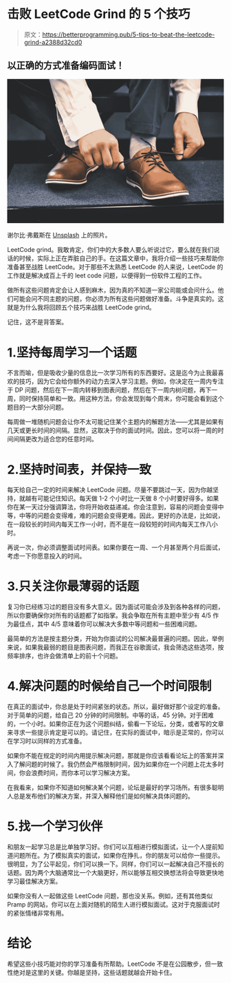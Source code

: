 # 击败 LeetCode Grind 的 5 个技巧

> 原文：<https://betterprogramming.pub/5-tips-to-beat-the-leetcode-grind-a2388d32cd0>

## 以正确的方式准备编码面试！

![](img/a8b81ed1e3dfdeda0fb5bb7c3d3676f7.png)

谢尔比·弗戴斯在 [Unsplash](https://unsplash.com?utm_source=medium&utm_medium=referral) 上的照片。

LeetCode grind。我敢肯定，你们中的大多数人要么听说过它，要么就在我们说话的时候，实际上正在弄脏自己的手。在这篇文章中，我将介绍一些技巧来帮助你准备甚至战胜 LeetCode。对于那些不太熟悉 LeetCode 的人来说，LeetCode 的工作就是解决成百上千的 leet code 问题，以便得到一份软件工程的工作。

做所有这些问题肯定会让人感到麻木，因为真的不知道一家公司能或会问什么。他们可能会问不同主题的问题，你必须为所有这些问题做好准备。斗争是真实的。这就是为什么我将回顾五个技巧来战胜 LeetCode grind。

记住，这不是背答案。

# 1.坚持每周学习一个话题

不言而喻，但是吸收少量的信息比一次学习所有的东西要好。这是迄今为止我最喜欢的技巧，因为它会给你额外的动力去深入学习主题。例如，你决定在一周内专注于 DP 问题，然后在下一周内转移到图表问题，然后在下一周内树问题，再下一周，同时保持简单和一致。用这种方法，你会发现到每个周末，你可能会看到这个题目的一大部分问题。

每周做一堆随机问题会让你不太可能记住某个主题内的解题方法——尤其是如果有几天或更长时间的间隔。显然，这取决于你的面试时间。因此，您可以将一周的时间间隔更改为适合您的任意时间。

# 2.坚持时间表，并保持一致

每天给自己一定的时间来解决 LeetCode 问题。尽量不要跳过一天，因为你越坚持，就越有可能记住知识。每天做 1-2 个小时比一天做 8 个小时要好得多。如果你在某一天过分强调算法，你将开始收益递减。你会注意到，容易的问题会变得中等，中等的问题会变得难，难的问题会变得更难。因此，更好的办法是，比如说，在一段较长的时间内每天工作一小时，而不是在一段较短的时间内每天工作八小时。

再说一次，你必须调整面试时间表。如果你要在一周、一个月甚至两个月后面试，考虑一下你愿意投入的时间。

# 3.只关注你最薄弱的话题

复习你已经练习过的题目没有多大意义。因为面试可能会涉及到各种各样的问题，所以你要确保你对所有的话题都了如指掌。我会争取在所有主题中至少有 4/5 作为最佳点，其中 4/5 意味着你可以解决大多数中等问题和一些困难问题。

最简单的方法是按主题分类，开始为你面试的公司解决最普遍的问题。因此，举例来说，如果我最弱的题目是图表问题，而我正在谷歌面试，我会筛选这些选项，按频率排序，也许会做清单上的前十个问题。

# 4.解决问题的时候给自己一个时间限制

在真正的面试中，你总是处于时间紧张的状态。所以，最好做好那个设定的准备。对于简单的问题，给自己 20 分钟的时间限制。中等的话，45 分钟。对于困难的，一个小时。如果你正在为这个问题纠结，偷看一下论坛，分类，或者写的文章来寻求一些提示肯定是可以的。请记住，在实际的面试中，暗示是正常的，你可以在学习时以同样的方式准备。

如果你不能在规定的时间内用提示解决问题，那就是你应该看看论坛上的答案并深入了解问题的时候了。我仍然会严格限制时间，因为如果你在一个问题上花太多时间，你会浪费时间，而你本可以学习解决方案。

在我看来，如果你不知道如何解决某个问题，论坛是最好的学习场所。有很多聪明人总是发布他们的解决方案，并深入解释他们是如何解决具体问题的。

# 5.找一个学习伙伴

和朋友一起学习总是比单独学习好。你们可以互相进行模拟面试，让一个人提前知道问题所在。为了模拟真实的面试，如果你在挣扎，你的朋友可以给你一些提示。很明显，为了公平起见，你们可以换一下。同样，你们可以一起解决自己不擅长的话题。因为两个大脑通常比一个大脑更好，所以能够互相交换想法将会导致更快地学习最佳解决方案。

如果你没有人一起做这些 LeetCode 问题，那也没关系。例如，还有其他类似 Pramp 的网站，你可以在上面对随机的陌生人进行模拟面试。这对于克服面试时的紧张情绪非常有用。

# 结论

希望这些小技巧能对你的学习准备有所帮助。LeetCode 不是在公园散步，但一致性绝对是这里的关键。你越是坚持，这些话题就越会开始卡住。